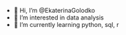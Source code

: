 - 👋 Hi, I’m @EkaterinaGolodko
- 👀 I’m interested in data analysis 
- 🌱 I’m currently learning python, sql, r


<!---
EkaterinaGolodko/EkaterinaGolodko is a ✨ special ✨ repository because its `README.md` (this file) appears on your GitHub profile.
You can click the Preview link to take a look at your changes.
--->
